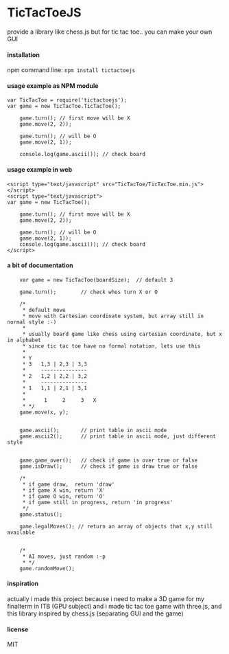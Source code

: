 # TicTacToeJS
provide a library like chess.js but for tic tac toe.. you can make your own GUI

#### installation

npm command line:
	`npm install tictactoejs`


#### usage example as NPM module
```
var TicTacToe = require('tictactoejs');
var game = new TicTacToe.TicTacToe();

	game.turn(); // first move will be X
	game.move(2, 2));
	
	game.turn(); // will be O
	game.move(2, 1));
	
	console.log(game.ascii()); // check board
```

#### usage example in web
```
<script type="text/javascript" src="TicTacToe/TicTacToe.min.js"></script>
<script type="text/javascript">
var game = new TicTacToe();

	game.turn(); // first move will be X
	game.move(2, 2));
	
	game.turn(); // will be O
	game.move(2, 1));
	console.log(game.ascii()); // check board
</script>
```


#### a bit of documentation
```
	var game = new TicTacToe(boardSize);  // default 3
	
	game.turn();		// check whos turn X or O
	
	/*
	 * default move
	 * move with Cartesian coordinate system, but array still in normal style :-)
	 * 
	 * usually board game like chess using cartesian coordinate, but x in alphabet
	 * since tic tac toe have no formal notation, lets use this
	 * 
	 * Y
	 * 3   1,3 | 2,3 | 3,3
	 *     ---------------
	 * 2   1,2 | 2,2 | 3,2
	 *     ---------------
	 * 1   1,1 | 2,1 | 3,1
	 *
	 *      1     2     3	X	
	 * */
	game.move(x, y);
	
	
	game.ascii();		// print table in ascii mode
	game.ascii2();		// print table in ascii mode, just different style
	
	
	game.game_over();	// check if game is over true or false
	game.isDraw();		// check if game is draw true or false
	
	/*
	 * if game draw,  return 'draw'
	 * if game X win, return 'X'
	 * if game O win, return 'O'
	 * if game still in progress, return 'in progress'
	 */
	game.status();
	
	game.legalMoves(); // return an array of objects that x,y still available
	
	
	/*
	 * AI moves, just random :-p
	 * */
	game.randomMove();
```





#### inspiration
actually i made this project because i need to make a 3D game for my finalterm in ITB (GPU subject)
and i made tic tac toe game with three.js,
and this library inspired by chess.js (separating GUI and the game)


#### license
MIT
